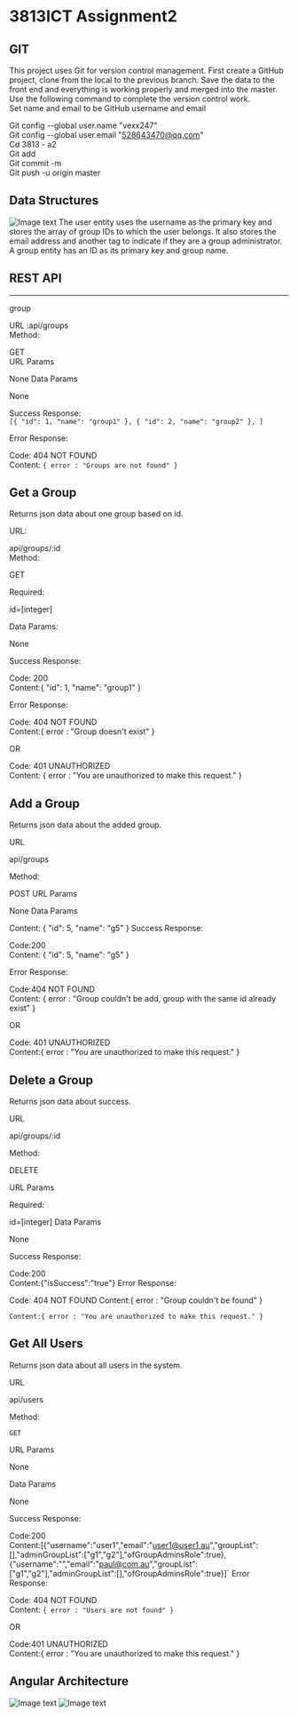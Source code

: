# 3813ICT Assignment2 

## GIT 

This project uses Git for version control management. First create a GitHub project, clone from the local to the previous branch. Save the data to the front end and everything is working properly and merged into the master. Use the following command to complete the version control work.<br/> Set name and email to be GitHub username and email<br/>

Git config --global user.name "vexx247"<br/>
Git config --global user.email "528643470@qq.com"<br/>
Cd 3813 - a2<br/>
Git add<br/>
Git commit -m<br/>
Git push -u origin master<br/>

## Data Structures
![Image text](https://github.com/vexx247/3813_a2/blob/master/img/%E5%B1%8F%E5%B9%95%E5%BF%AB%E7%85%A7%202019-10-03%20%E4%B8%8B%E5%8D%881.55.07.png)
The user entity uses the username as the primary key and stores the array of group IDs to which the user belongs. It also stores the email address and another tag to indicate if they are a group administrator. A group entity has an ID as its primary key and group name.
## REST API
---

group

URL
:api/groups</br>
Method:

  GET</br>
  URL Params</br>

  None
Data Params</br>

  None

Success Response:</br>
 `[{ "id": 1, "name": "group1" }, { "id": 2, "name": "group2" }, ]`
 
Error Response:</br>

  Code: 404 NOT FOUND <br />
  Content: `{ error : "Groups are not found" }`

    
Get a Group
----
  Returns json data about one group based on id.

URL:

  api/groups/:id</br>
Method:

  GET</br>
  


  Required:
 
   id=[integer]</br>

Data Params:

  None</br>

Success Response:

  Code: 200 <br />
    Content:{ "id": 1, "name": "group1" }
 
Error Response:

  Code: 404 NOT FOUND <br />
    Content:{ error : "Group doesn't exist" }

  OR

  Code: 401 UNAUTHORIZED <br />
    Content: { error : "You are unauthorized to make this request." }
    
 
 
Add a Group
  ----
  
  Returns json data about the added group.

URL

  api/groups

Method:

  POST
  URL Params

  None
  Data Params

  Content: { "id": 5, "name": "g5" }
Success Response:

  Code:200 <br />
    Content: { "id": 5, "name": "g5" }
 
Error Response:

  Code:404 NOT FOUND <br />
    Content: { error : "Group couldn't be add, group with the same id already exist" }

  OR

  Code: 401 UNAUTHORIZED <br />
    Content:{ error : "You are unauthorized to make this request." }
    
  
Delete a Group
----
  Returns json data about success.

URL

  api/groups/:id

Method:

  DELETE
  
URL Params

   Required:

 id=[integer]
 Data Params

  None
  
Success Response:

  Code:200 <br />
    Content:{"isSuccess":"true"}
 Error Response:

  Code: 404 NOT FOUND 
    Content:{ error : "Group couldn't be found" }

 
    Content:{ error : "You are unauthorized to make this request." }
Get All Users
----
  Returns json data about all users in the system.

URL

  api/users

Method:

  `GET`
  
URL Params

  None

Data Params

  None

Success Response:

  Code:200 <br />
    Content:[{"username":"user1","email":"user1@user1.au","groupList":[],"adminGroupList":["g1","g2"],"ofGroupAdminsRole":true},      {"username":"","email":"paul@com.au","groupList":["g1","g2"],"adminGroupList":[],"ofGroupAdminsRole":true}]`
 Error Response:

  Code: 404 NOT FOUND <br />
    Content: `{ error : "Users are not found" }`

  OR

  Code:401 UNAUTHORIZED <br />
    Content:{ error : "You are unauthorized to make this request." }
    

 


## Angular Architecture

![Image text](https://github.com/vexx247/3813_a2/blob/master/img/%E5%B1%8F%E5%B9%95%E5%BF%AB%E7%85%A7%202019-10-03%20%E4%B8%8B%E5%8D%881.27.36.png)
![Image text](https://github.com/vexx247/3813_a2/blob/master/Assignment2.png)


    





